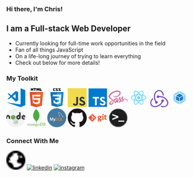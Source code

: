 ### Hi there, I'm Chris!
## I am a Full-stack Web Developer
- Currently looking for full-time work opportunities in the field
- Fan of all things JavaScript
- On a life-long journey of trying to learn everything
- Check out below for more details!

### My Toolkit  
<div>
    <img  width="50" alt="Visual Studio Code"  src="./assets/vs.png"/>  
    <img  width="50" alt="HTML"  src="./assets/html.png"/>  
    <img  width="50" alt="CSS"  src="./assets/css.png"/>  
    <img  width="50" alt="JavaScript"  src="./assets/javascript.png"/>  
    <img  width="50" alt="TypeScript"  src="./assets/ts.png"/>  
    <img  width="50" alt="Sass"  src="./assets/sass.png"/>  
    <img  width="50" alt="React"  src="./assets/react.png"/>  
    <img  width="50" alt="Redux"  src="./assets/redux.png"/>  
    <img  width="50" alt="Webpack"  src="./assets/webpack.png"/>  
    <img  width="50" alt="Nodejs"  src="./assets/nodejs.png"/>
    <img  width="50" alt="MongoDB"  src="./assets/mongo.png"/>
    <img  width="50" alt="MySQL"  src="./assets/mysql.png"/>
    <img  width="50" alt="GitHub"  src="./assets/github.png"/>
    <img  width="50" alt="Git"  src="./assets/git.png"/>
    <img  width="50" alt="Terminal"  src="./assets/terminal.png"/>
</div>

### Connect With Me  

<div>
    <a href="https://ikim1991.github.io/portfolio" target="_blank" rel="noreferrer"><img width="50" alt="portfolio" src="https://raw.githubusercontent.com/iconic/open-iconic/master/svg/globe.svg" /></a>
    <a href="https://www.linkedin.com/in/ikim91/" target="_blank" rel="noreferrer"><img width="50" alt="linkedin" src="https://cdn.jsdelivr.net/npm/simple-icons@v3/icons/linkedin.svg" /></a>
    <a href="https://www.instagram.com/ikim91/" target="_blank" rel="noreferrer"><img width="50" alt="instagram" src="https://cdn.jsdelivr.net/npm/simple-icons@v3/icons/instagram.svg" /></a>
</div>
